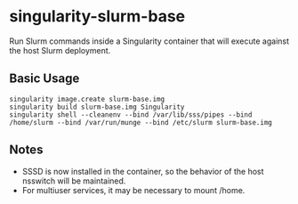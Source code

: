 # singularity-slurm-base
Run Slurm commands inside a Singularity container that will execute against the host Slurm deployment.

## Basic Usage
```
singularity image.create slurm-base.img
singularity build slurm-base.img Singularity
singularity shell --cleanenv --bind /var/lib/sss/pipes --bind /home/slurm --bind /var/run/munge --bind /etc/slurm slurm-base.img
```

## Notes
* SSSD is now installed in the container, so the behavior of the host nsswitch will be maintained.
* For multiuser services, it may be necessary to mount /home.
